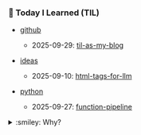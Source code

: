 ### :battery: Today I Learned (TIL)

<!-- TIL_START -->

- [github](topics/github/)
  - 2025-09-29: [til-as-my-blog](topics/github/til-as-my-blog.md)

- [ideas](topics/ideas/)
  - 2025-09-10: [html-tags-for-llm](topics/ideas/html-tags-for-llm.md)

- [python](topics/python/)
  - 2025-09-27: [function-pipeline](topics/python/function-pipeline.md)

<!-- TIL_END -->


<details>
<summary>:smiley: Why?</summary>

Better late than never! It's a pity I didn't start doing this earlier; I would have added many notes. So, it's like a diary to track my progress in programming, studying new things, ideas and to structure my life. It helps me. I borrowed the idea from [simonw/til](https://github.com/simonw/til), who was inspired by [jbranchaud/til](https://github.com/jbranchaud/til) - TIL an excellent note-taking format for developers.

</details>